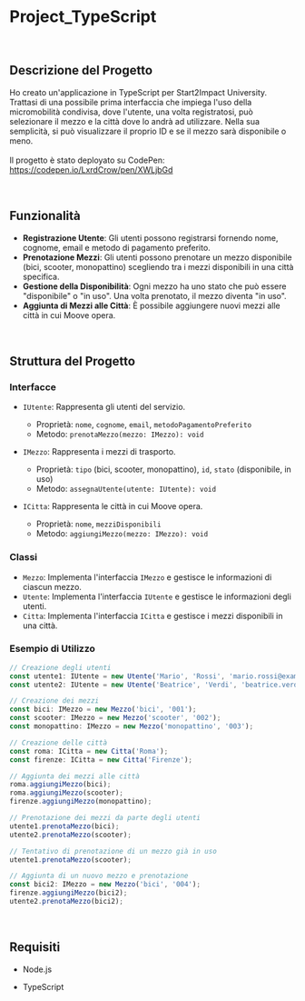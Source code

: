 # Project_TypeScript

<br>

## Descrizione del Progetto

Ho creato un'applicazione in TypeScript per Start2Impact University. Trattasi di una possibile prima interfaccia che impiega l'uso della micromobilità condivisa, dove l'utente, una volta registratosi, può selezionare il mezzo e la città dove lo andrà ad utilizzare. Nella sua semplicità, si può visualizzare il proprio ID e se il mezzo sarà disponibile o meno. <br><br>
Il progetto è stato deployato su CodePen: https://codepen.io/LxrdCrow/pen/XWLjbGd

<br>

## Funzionalità

- **Registrazione Utente**: Gli utenti possono registrarsi fornendo nome, cognome, email e metodo di pagamento preferito.
- **Prenotazione Mezzi**: Gli utenti possono prenotare un mezzo disponibile (bici, scooter, monopattino) scegliendo tra i mezzi disponibili in una città specifica.
- **Gestione della Disponibilità**: Ogni mezzo ha uno stato che può essere "disponibile" o "in uso". Una volta prenotato, il mezzo diventa "in uso".
- **Aggiunta di Mezzi alle Città**: È possibile aggiungere nuovi mezzi alle città in cui Moove opera.

<br>

## Struttura del Progetto

### Interfacce

- `IUtente`: Rappresenta gli utenti del servizio.
  - Proprietà: `nome`, `cognome`, `email`, `metodoPagamentoPreferito`
  - Metodo: `prenotaMezzo(mezzo: IMezzo): void`

- `IMezzo`: Rappresenta i mezzi di trasporto.
  - Proprietà: `tipo` (bici, scooter, monopattino), `id`, `stato` (disponibile, in uso)
  - Metodo: `assegnaUtente(utente: IUtente): void`

- `ICitta`: Rappresenta le città in cui Moove opera.
  - Proprietà: `nome`, `mezziDisponibili`
  - Metodo: `aggiungiMezzo(mezzo: IMezzo): void`


### Classi

- `Mezzo`: Implementa l'interfaccia `IMezzo` e gestisce le informazioni di ciascun mezzo.
- `Utente`: Implementa l'interfaccia `IUtente` e gestisce le informazioni degli utenti.
- `Citta`: Implementa l'interfaccia `ICitta` e gestisce i mezzi disponibili in una città.


### Esempio di Utilizzo

```typescript
// Creazione degli utenti
const utente1: IUtente = new Utente('Mario', 'Rossi', 'mario.rossi@example.com', 'Carta di Credito');
const utente2: IUtente = new Utente('Beatrice', 'Verdi', 'beatrice.verdi@example.com', 'PayPal');

// Creazione dei mezzi
const bici: IMezzo = new Mezzo('bici', '001');
const scooter: IMezzo = new Mezzo('scooter', '002');
const monopattino: IMezzo = new Mezzo('monopattino', '003');

// Creazione delle città
const roma: ICitta = new Citta('Roma');
const firenze: ICitta = new Citta('Firenze');

// Aggiunta dei mezzi alle città
roma.aggiungiMezzo(bici);
roma.aggiungiMezzo(scooter);
firenze.aggiungiMezzo(monopattino);

// Prenotazione dei mezzi da parte degli utenti
utente1.prenotaMezzo(bici);
utente2.prenotaMezzo(scooter);

// Tentativo di prenotazione di un mezzo già in uso
utente1.prenotaMezzo(scooter);

// Aggiunta di un nuovo mezzo e prenotazione
const bici2: IMezzo = new Mezzo('bici', '004');
firenze.aggiungiMezzo(bici2);
utente2.prenotaMezzo(bici2);
```

<br>

## Requisiti

- Node.js

- TypeScript
